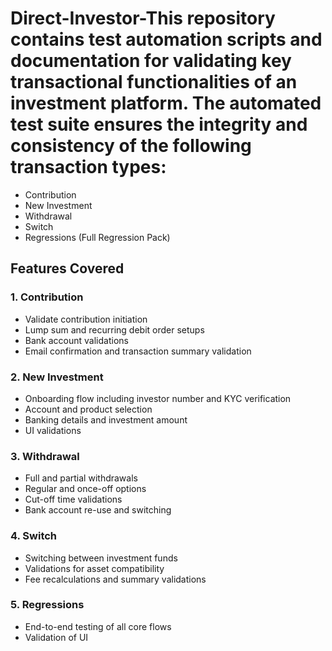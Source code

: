# Direct-Investor-This repository contains test automation scripts and documentation for validating key transactional functionalities of an investment platform. The automated test suite ensures the integrity and consistency of the following transaction types:

- Contribution
- New Investment
- Withdrawal
- Switch
- Regressions (Full Regression Pack)

## Features Covered

### 1. Contribution
- Validate contribution initiation
- Lump sum and recurring debit order setups
- Bank account validations
- Email confirmation and transaction summary validation

### 2. New Investment
- Onboarding flow including investor number and KYC verification
- Account and product selection
- Banking details and investment amount
- UI validations

### 3. Withdrawal
- Full and partial withdrawals
- Regular and once-off options
- Cut-off time validations
- Bank account re-use and switching

### 4. Switch
- Switching between investment funds
- Validations for asset compatibility
- Fee recalculations and summary validations

### 5. Regressions
- End-to-end testing of all core flows
- Validation of UI

